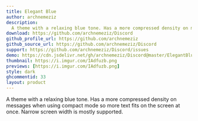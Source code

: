 ```yaml
---
title: Elegant Blue
author: archnemeziz
description:
  A theme with a relaxing blue tone. Has a more compressed density on messages when using compact mode so more text fits on the screen at once. Narrow screen width is mostly supported.
download: https://github.com/archnemeziz/Discord
github_profile_url: https://github.com/archnemeziz
github_source_url: https://github.com/archnemeziz/Discord
support: https://github.com/archnemeziz/Discord/issues
demo: https://cdn.jsdelivr.net/gh/archnemeziz/Discord@master/ElegantBlue.theme.css
thumbnail: https://i.imgur.com/IAdfuzb.png
previews: [https://i.imgur.com/IAdfuzb.png]
style: dark   
ghcommentid: 33
layout: product
---
```

A theme with a relaxing blue tone. Has a more compressed density on messages when using compact mode so more text fits on the screen at once. Narrow screen width is mostly supported.